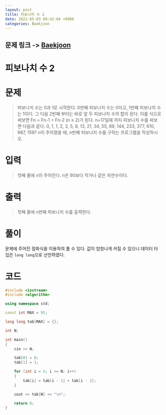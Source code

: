 ```yaml
---
layout: post
title: 피보나치 수 2
date: 2022-05-03 09:42:04 +0900
categories: Baekjoon
---
```


## 문제 링크 -> [Baekjoon](https://www.acmicpc.net/problem/2748)
# 피보나치 수 2

# 문제
> 피보나치 수는 0과 1로 시작한다. 0번째 피보나치 수는 0이고, 1번째 피보나치 수는 1이다. 그 다음 2번째 부터는 바로 앞 두 피보나치 수의 합이 된다.
이를 식으로 써보면 Fn = Fn-1 + Fn-2 (n ≥ 2)가 된다.
n=17일때 까지 피보나치 수를 써보면 다음과 같다.
0, 1, 1, 2, 3, 5, 8, 13, 21, 34, 55, 89, 144, 233, 377, 610, 987, 1597
n이 주어졌을 때, n번째 피보나치 수를 구하는 프로그램을 작성하시오.

# 입력
> 첫째 줄에 n이 주어진다. n은 90보다 작거나 같은 자연수이다.

# 출력
> 첫째 줄에 n번째 피보나치 수를 출력한다.

# 풀이
문제에 주어진 점화식을 이용하여 풀 수 있다. 값이 엄청나게 커질 수 있으니 데이터 타입은 `long long`으로 선언하였다.

# 코드
```c++
#include <iostream>
#include <algorithm>

using namespace std;

const int MAX = 91;

long long tab[MAX] = {};

int N;

int main()
{
	cin >> N;

	tab[0] = 0;
	tab[1] = 1;

	for (int i = 2; i <= N; i++)
	{
		tab[i] = tab[i - 1] + tab[i - 2];
	}

	cout << tab[N] << "\n";

	return 0;
}
```